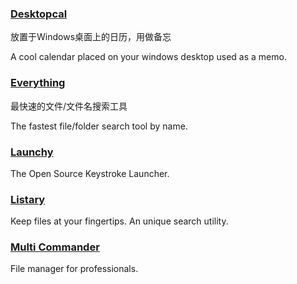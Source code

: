 ### [Desktopcal](http://www.desktopcal.com/)

放置于Windows桌面上的日历，用做备忘

A cool calendar placed on your windows desktop used as a memo.

### [Everything](http://www.voidtools.com/)

最快速的文件/文件名搜索工具

The fastest file/folder search tool by name.

### [Launchy](http://www.launchy.net/)

The Open Source Keystroke Launcher.

### [Listary](http://www.listary.com/)

Keep files at your fingertips. An unique search utility.

### [Multi Commander](http://multicommander.com/)

File manager for professionals.

